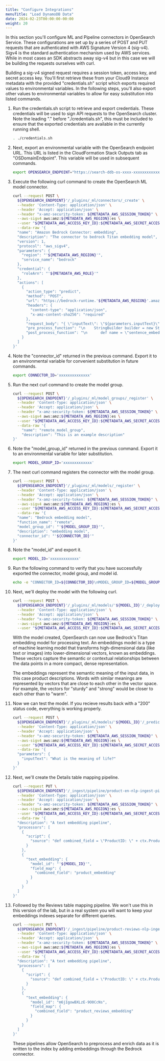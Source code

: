 ```yaml
---
title: "Configure Integrations"
menuTitle: "Load DynamoDB Data"
date: 2024-02-23T00:00:00-00:00
weight: 20
---
```

In this section you'll configure ML and Pipeline connectors in OpenSearch Service. These configurations are set up by a series of POST and PUT requests that are authenticated with AWS Signature Version 4 (sig-v4). Sigv4 is the standard authentication mechanism used by AWS services. While in most cases an SDK abstracts away sig-v4 but in this case we will be building the requests ourselves with curl.

Building a sig-v4 signed request requires a session token, access key, and secret access key. You'll first retrieve these from your Cloud9 Instance metadata with the provided "credentials.sh" script which exports required values to environmental variables. In the following steps, you'll also export other values to environmental variables to allow for easy substitution into listed commands.

 1. Run the credentials.sh script to retrieve and export credentials. These credentials will be used to sign API requests to the OpenSearch cluster. Note the leading "." before "./credentials.sh", this must be included to ensure that the exported credentials are available in the currently running shell.
    ```bash
    . ./credentials.sh 
    ```
 1. Next, export an environmental variable with the OpenSearch endpoint URL. This URL is listed in the CloudFormation Stack Outputs tab as "OSDomainEndpoint". This variable will be used in subsequent commands.
    ```bash
    export OPENSEARCH_ENDPOINT="https://search-ddb-os-xxxx-xxxxxxxxxxxxx.us-west-2.es.amazonaws.com"
    ```
 1. Execute the following curl command to create the OpenSearch ML model connector.
    ```bash
    curl --request POST \
      ${OPENSEARCH_ENDPOINT}'/_plugins/_ml/connectors/_create' \
      --header 'Content-Type: application/json' \
      --header 'Accept: application/json' \
      --header "x-amz-security-token: ${METADATA_AWS_SESSION_TOKEN}" \
      --aws-sigv4 aws:amz:${METADATA_AWS_REGION}:es \
      --user "${METADATA_AWS_ACCESS_KEY_ID}:${METADATA_AWS_SECRET_ACCESS_KEY}" \
      --data-raw '{
      "name": "Amazon Bedrock Connector: embedding",
      "description": "The connector to bedrock Titan embedding model",
      "version": 1,
      "protocol": "aws_sigv4",
      "parameters": {
        "region": "'${METADATA_AWS_REGION}'",
        "service_name": "bedrock"
      },
      "credential": {
        "roleArn": "'${METADATA_AWS_ROLE}'"
      },
      "actions": [
        {
          "action_type": "predict",
          "method": "POST",
          "url": "https://bedrock-runtime.'${METADATA_AWS_REGION}'.amazonaws.com/model/amazon.titan-embed-text-v1/invoke",
          "headers": {
            "content-type": "application/json",
            "x-amz-content-sha256": "required"
          },
          "request_body": "{ \"inputText\": \"${parameters.inputText}\" }",
          "pre_process_function": "\n    StringBuilder builder = new StringBuilder();\n    builder.append(\"\\\"\");\n    String first = params.text_docs[0];\n    builder.append(first);\n    builder.append(\"\\\"\");\n    def parameters = \"{\" +\"\\\"inputText\\\":\" + builder + \"}\";\n    return  \"{\" +\"\\\"parameters\\\":\" + parameters + \"}\";",
          "post_process_function": "\n      def name = \"sentence_embedding\";\n      def dataType = \"FLOAT32\";\n      if (params.embedding == null || params.embedding.length == 0) {\n        return params.message;\n      }\n      def shape = [params.embedding.length];\n      def json = \"{\" +\n                 \"\\\"name\\\":\\\"\" + name + \"\\\",\" +\n                 \"\\\"data_type\\\":\\\"\" + dataType + \"\\\",\" +\n                 \"\\\"shape\\\":\" + shape + \",\" +\n                 \"\\\"data\\\":\" + params.embedding +\n                 \"}\";\n      return json;\n    "
        }
      ]
    }'
    ```
 1. Note the "connector_id" returned in the previous command. Export it to an environmental variable for convenient substitution in future commands.
    ```bash
    export CONNECTOR_ID='xxxxxxxxxxxxxx'
    ```
 1. Run the next curl command to create the model group.
    ```bash
    curl --request POST \
      ${OPENSEARCH_ENDPOINT}'/_plugins/_ml/model_groups/_register' \
      --header 'Content-Type: application/json' \
      --header 'Accept: application/json' \
      --header "x-amz-security-token: ${METADATA_AWS_SESSION_TOKEN}" \
      --aws-sigv4 aws:amz:${METADATA_AWS_REGION}:es \
      --user "${METADATA_AWS_ACCESS_KEY_ID}:${METADATA_AWS_SECRET_ACCESS_KEY}" \
      --data-raw '{
        "name": "remote_model_group",
        "description": "This is an example description"
    }'
    ```
 1. Note the "model_group_id" returned in the previous command. Export it to an environmental variable for later substitution.
    ```bash
    export MODEL_GROUP_ID='xxxxxxxxxxxxx'
    ```
 1. The next curl command registers the connector with the model group.
    ```bash
    curl --request POST \
      ${OPENSEARCH_ENDPOINT}'/_plugins/_ml/models/_register' \
      --header 'Content-Type: application/json' \
      --header 'Accept: application/json' \
      --header "x-amz-security-token: ${METADATA_AWS_SESSION_TOKEN}" \
      --aws-sigv4 aws:amz:${METADATA_AWS_REGION}:es \
      --user "${METADATA_AWS_ACCESS_KEY_ID}:${METADATA_AWS_SECRET_ACCESS_KEY}" \
      --data-raw '{
      "name": "Bedrock embedding model",
      "function_name": "remote",
      "model_group_id": "'${MODEL_GROUP_ID}'",
      "description": "embedding model",
      "connector_id": "'${CONNECTOR_ID}'"
    }'
    ```
 1. Note the "model_id" and export it.
    ```bash
    export MODEL_ID='xxxxxxxxxxxxx'
    ```
 1. Run the following command to verify that you have successfully exported the connector, model group, and model id.
    ```bash
    echo -e "CONNECTOR_ID=${CONNECTOR_ID}\nMODEL_GROUP_ID=${MODEL_GROUP_ID}\nMODEL_ID=${MODEL_ID}"
    ```
 1. Next, we'll deploy the model with the following curl.
    ```bash
    curl --request POST \
      ${OPENSEARCH_ENDPOINT}'/_plugins/_ml/models/'${MODEL_ID}'/_deploy' \
      --header 'Content-Type: application/json' \
      --header 'Accept: application/json' \
      --header "x-amz-security-token: ${METADATA_AWS_SESSION_TOKEN}" \
      --aws-sigv4 aws:amz:${METADATA_AWS_REGION}:es \
      --user "${METADATA_AWS_ACCESS_KEY_ID}:${METADATA_AWS_SECRET_ACCESS_KEY}"
    ```

    With the model created, OpenSearch can now use Bedrock's Titan embedding model for processing text. An embeddings model is a type of machine learning model that transforms high-dimensional data (like text or images) into lower-dimensional vectors, known as embeddings. These vectors capture the semantic or contextual relationships between the data points in a more compact, dense representation.

    The embeddings represent the semantic meaning of the input data, in this case product descriptions. Words with similar meanings are represented by vectors that are close to each other in the vector space. For example, the vectors for "sturdy" and "strong" would be closer to each other than to "warm".

 1. Now we can test the model. If you recieve results back with a "200" status code, everything is working properly.
    ```bash
    curl --request POST \
      ${OPENSEARCH_ENDPOINT}'/_plugins/_ml/models/'${MODEL_ID}'/_predict' \
      --header 'Content-Type: application/json' \
      --header 'Accept: application/json' \
      --header "x-amz-security-token: ${METADATA_AWS_SESSION_TOKEN}" \
      --aws-sigv4 aws:amz:${METADATA_AWS_REGION}:es \
      --user "${METADATA_AWS_ACCESS_KEY_ID}:${METADATA_AWS_SECRET_ACCESS_KEY}" \
      --data-raw '{
      "parameters": {
        "inputText": "What is the meaning of life?"
      }
    }'
    ```
 1. Next, we'll create the Details table mapping pipeline.
    ```bash
    curl --request PUT \
      ${OPENSEARCH_ENDPOINT}'/_ingest/pipeline/product-en-nlp-ingest-pipeline' \
      --header 'Content-Type: application/json' \
      --header 'Accept: application/json' \
      --header "x-amz-security-token: ${METADATA_AWS_SESSION_TOKEN}" \
      --aws-sigv4 aws:amz:${METADATA_AWS_REGION}:es \
      --user "${METADATA_AWS_ACCESS_KEY_ID}:${METADATA_AWS_SECRET_ACCESS_KEY}" \
      --data-raw '{
      "description": "A text embedding pipeline",
      "processors": [
        {
          "script": {
            "source": "def combined_field = \"ProductID: \" + ctx.ProductID + \", Description: \" + ctx.Description + \", ProductName: \" + ctx.ProductName + \", Category: \" + ctx.Category; ctx.combined_field = combined_field;"
          }
        },
        {
          "text_embedding": {
            "model_id": "'${MODEL_ID}'",
            "field_map": {
              "combined_field": "product_embedding"
            }
          }
        }
      ]
    }'
    ```
 1. Followed by the Reviews table mapping pipeline. We won't use this in this version of the lab, but in a real system you will want to keep your embeddings indexes separate for different queries.
    ```bash
    curl --request PUT \
      ${OPENSEARCH_ENDPOINT}'/_ingest/pipeline/product-reviews-nlp-ingest-pipeline' \
      --header 'Content-Type: application/json' \
      --header 'Accept: application/json' \
      --header "x-amz-security-token: ${METADATA_AWS_SESSION_TOKEN}" \
      --aws-sigv4 aws:amz:${METADATA_AWS_REGION}:es \
      --user "${METADATA_AWS_ACCESS_KEY_ID}:${METADATA_AWS_SECRET_ACCESS_KEY}" \
      --data-raw '{
      "description": "A text embedding pipeline",
      "processors": [
        {
          "script": {
            "source": "def combined_field = \"ProductID: \" + ctx.ProductID + \", ProductName: \" + ctx.ProductName + \", Comment: \" + ctx.Comment + \", Timestamp: \" + ctx.Timestamp; ctx.combined_field = combined_field;"
          }
        },
        {
          "text_embedding": {
            "model_id": "m6jIgowBXLzE-9O0CcNs",
            "field_map": {
              "combined_field": "product_reviews_embedding"
            }
          }
        }
      ]
    }'
    ```
    
    These pipelines allow OpenSearch to preprocess and enrich data as it is written to the index by adding embeddings through the Bedrock connector.